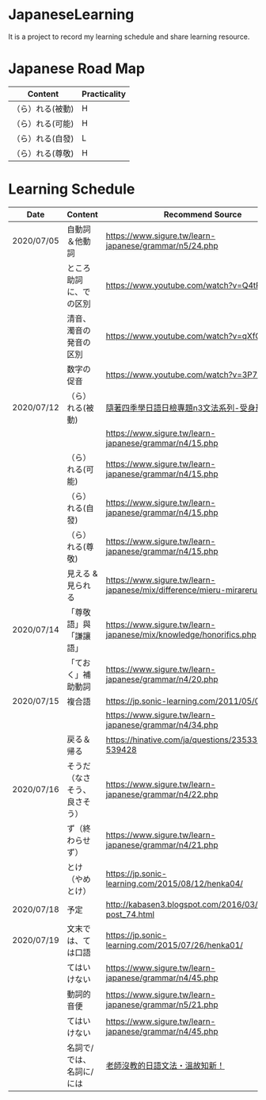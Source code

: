 # JapaneseLearning
It is a project to record my learning schedule and share learning resource.

# Japanese Road Map

| Content | Practicality |
| ------------- | ------------- |
|（ら）れる(被動) | H |
|（ら）れる(可能) | H |
|（ら）れる(自發) | L |
|（ら）れる(尊敬) | H |

# Learning Schedule

| Date  | Content | Recommend Source |
| ------------- | ------------- | ------------- |
| 2020/07/05  | 自動詞＆他動詞 | https://www.sigure.tw/learn-japanese/grammar/n5/24.php |
|   | ところ助詞に、での区別  | https://www.youtube.com/watch?v=Q4tF4klx654 |
|   | 清音、濁音の発音の区別  | https://www.youtube.com/watch?v=qXfQdhf4Yd8 |
|   | 数字の促音  | https://www.youtube.com/watch?v=3P7luUNFVM8 |
| 2020/07/12  | （ら）れる(被動) |  <a href="https://www.facebook.com/notes/%E9%9A%A8%E8%91%97%E5%9B%9B%E5%AD%A3%E5%AD%B8%E6%97%A5%E8%AA%9E/%E6%97%A5%E6%AA%A2%E5%B0%88%E9%A1%8Cn3%E6%96%87%E6%B3%95%E7%B3%BB%E5%88%97-%E5%8F%97%E8%BA%AB%E5%BD%A2/1558856080875279/">隨著四季學日語日檢專題n3文法系列-受身形</a> |
|   |   | https://www.sigure.tw/learn-japanese/grammar/n4/15.php |
|   | （ら）れる(可能) | https://www.sigure.tw/learn-japanese/grammar/n4/15.php |
|   | （ら）れる(自發) | https://www.sigure.tw/learn-japanese/grammar/n4/15.php |
|   | （ら）れる(尊敬) | https://www.sigure.tw/learn-japanese/grammar/n4/15.php |
|   | 見える & 見られる | https://www.sigure.tw/learn-japanese/mix/difference/mieru-mirareru.php |
| 2020/07/14  | 「尊敬語」與「謙讓語」 | https://www.sigure.tw/learn-japanese/mix/knowledge/honorifics.php |
|   | 「ておく」補助動詞 | https://www.sigure.tw/learn-japanese/grammar/n4/20.php |
| 2020/07/15  | 複合語 | https://jp.sonic-learning.com/2011/05/05/gl55/ |
|   |   | https://www.sigure.tw/learn-japanese/grammar/n4/34.php |
|   | 戻る＆帰る | https://hinative.com/ja/questions/235331#answer-539428 |
| 2020/07/16  | そうだ（なさそう、良さそう） | https://www.sigure.tw/learn-japanese/grammar/n4/22.php |
|   | ず（終わらせず） | https://www.sigure.tw/learn-japanese/grammar/n4/21.php |
|   | とけ（やめとけ） | https://jp.sonic-learning.com/2015/08/12/henka04/ |
| 2020/07/18  | 予定 | http://kabasen3.blogspot.com/2016/03/blog-post_74.html |
| 2020/07/19  | 文末では、ては口語 | https://jp.sonic-learning.com/2015/07/26/henka01/ |
|   | てはいけない | https://www.sigure.tw/learn-japanese/grammar/n4/45.php |
|   | 動詞的音便 | https://www.sigure.tw/learn-japanese/grammar/n5/21.php |
|   | てはいけない | https://www.sigure.tw/learn-japanese/grammar/n4/45.php |
|   | 名詞で/では、名詞に/には | <a href="https://www.facebook.com/sonicjpn/photos/%E8%80%81%E5%B8%AB%E6%B2%92%E6%95%99%E7%9A%84%E6%97%A5%E8%AA%9E%E6%96%87%E6%B3%95%E6%BA%AB%E6%95%85%E7%9F%A5%E6%96%B0%E6%97%A5%E6%96%87%E4%B8%AD%E6%9C%89%E6%99%82%E5%80%99%E5%9C%A8%E5%8A%A9%E8%A9%9E%E7%9A%84%E5%BE%8C%E9%9D%A2%E6%9C%83%E5%8A%A0%E4%B8%8A%E3%81%AF%E4%BE%8B%E3%81%AB%E3%81%AB%E3%81%AF%E3%81%A7%E3%81%A7%E3%81%AF%E9%82%A3%E9%BA%BC%E5%9C%A8%E6%84%8F%E6%80%9D%E4%B8%8A%E6%9C%89%E4%BB%80%E9%BA%BC%E4%B8%8D%E4%B8%80%E6%A8%A3%E5%91%A2%E4%BE%8B%E5%8F%B0%E6%B9%BE%E3%81%A7%E8%BB%8A%E3%81%AF%E5%8F%B3%E5%81%B4%E9%80%9A%E8%A1%8C%E3%81%A7%E3%81%99%E5%8F%B0%E6%B9%BE%E3%81%A7%E3%81%AF%E8%BB%8A%E3%81%AF%E5%8F%B3%E5%81%B4%E9%80%9A%E8%A1%8C%E3%81%A7%E3%81%99%E5%9C%A8%E5%8F%B0%E7%81%A3%E8%BB%8A%E8%BC%9B%E6%98%AF%E9%9D%A0/10152630573826392/">老師沒教的日語文法・溫故知新！</a> |

